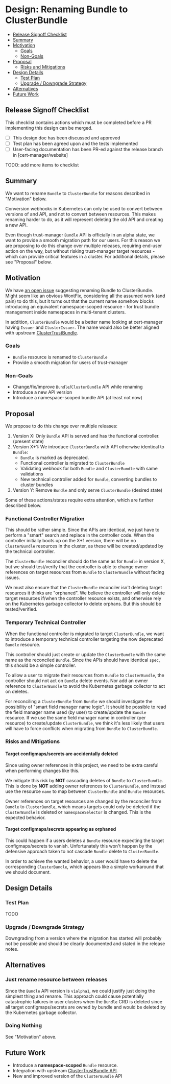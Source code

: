 # Design: Renaming Bundle to ClusterBundle

- [Release Signoff Checklist](#release-signoff-checklist)
- [Summary](#summary)
- [Motivation](#motivation)
  - [Goals](#goals)
  - [Non-Goals](#non-goals)
- [Proposal](#proposal)
  - [Risks and Mitigations](#risks-and-mitigations)
- [Design Details](#design-details)
  - [Test Plan](#test-plan)
  - [Upgrade / Downgrade Strategy](#upgrade--downgrade-strategy)
- [Alternatives](#alternatives)
- [Future Work](#future-work)

## Release Signoff Checklist

This checklist contains actions which must be completed before a PR implementing this design can be
merged.

- [ ] This design doc has been discussed and approved
- [ ] Test plan has been agreed upon and the tests implemented
- [ ] User-facing documentation has been PR-ed against the release branch in [cert-manager/website]

TODO: add more items to checklist

## Summary

We want to rename `Bundle` to `ClusterBundle` for reasons described in "Motivation" below.

Conversion webhooks in Kubernetes can only be used to convert between versions of and API,
and not to convert between resources. This makes renaming harder to do, as it will represent
deleting the old API and creating a new API.

Even though trust-manager `Bundle` API is officially in an alpha state, we want to provide a smooth
migration path for our users. For this reason we are proposing to do this change over multiple releases,
requiring end-user action on the way, but without risking trust-manager target resources - which can provide
critical features in a cluster. For additional details, please see "Proposal" below.

## Motivation

We have [an open issue](https://github.com/cert-manager/trust-manager/issues/63) suggesting renaming Bundle to ClusterBundle.
Might seem like an obvious WontFix, considering all the assumed work (and pain) to do this,
but it turns out that the current name somehow blocks introducing an equivalent namespace-scoped resource -
for trust bundle management inside namespaces in multi-tenant clusters.

In addition, `ClusterBundle` would be a better name looking at cert-manager having `Issuer` and `ClusterIssuer`.
The name would also be better aligned with upstream [ClusterTrustBundle](https://kubernetes.io/docs/reference/access-authn-authz/certificate-signing-requests/#cluster-trust-bundles).

### Goals

- `Bundle` resource is renamed to `ClusterBundle`
- Provide a smooth migration for users of trust-manager


### Non-Goals

- Change/fix/improve `Bundle`/`ClusterBundle` API while renaming
- Introduce a new API version
- Introduce a namespace-scoped bundle API (at least not now)

## Proposal

We propose to do this change over multiple releases:

1. Version X: Only `Bundle` API is served and has the functional controller. (present state)
2. Version X+1: We introduce `ClusterBundle` with API otherwise identical to `Bundle`:
   - `Bundle` is marked as deprecated.
   - Functional controller is migrated to `ClusterBundle`
   - Validating webhook for both `Bundle` and `ClusterBundle` with same validations
   - New technical controller added for `Bundle`, converting bundles to cluster bundles
3. Version Y: Remove `Bundle` and only serve `ClusterBundle` (desired state)

Some of these actions/states require extra attention, which are further described below.

### Functional Controller Migration

This should be rather simple. Since the APIs are identical, we just have to perform a "smart"
search and replace in the controller code. When the controller initially boots up on the X+1 version,
there will be no `ClusterBundle` resources in the cluster, as these will be created/updated by the technical
controller.

The `ClusterBundle` reconciler should do the same as for `Bundle` in version X, but we should test/verify that
the controller is able to change owner references on target resources from `Bundle` to `ClusterBundle` without
facing issues.

We must also ensure that the `ClusterBundle` reconciler isn't deleting target resources it thinks are "orphaned".
We believe the controller will only delete target resources if/when the controller resource exists, and
otherwise rely on the Kubernetes garbage collector to delete orphans. But this should be tested/verified.

### Temporary Technical Controller

When the functional controller is migrated to target `ClusterBundle`, we want to introduce a temporary technical
controller targeting the now deprecated `Bundle` resource.

This controller should just create or update the `ClusterBundle` with the same name as the reconciled `Bundle`.
Since the APIs should have identical `spec`, this should be a simple controller.

To allow a user to migrate their resources from `Bundle` to `ClusterBundle`, the controller should not act
on `Bundle` delete events. Nor add an owner reference to `ClusterBundle` to avoid the Kubernetes garbage collector
to act on deletes.

For reconciling a `ClusterBundle` from `Bundle` we should investigate the possibility of "smart field manager name logic".
It should be possible to read the field manager name used (by user) to create/update the `Bundle` resource.
If we use the same field manager name in controller (per resource) to create/update `ClusterBundle`, we think it's less
likely that users will have to force conflicts when migrating from `Bundle` to `ClusterBundle`.

### Risks and Mitigations

#### Target configmaps/secrets are accidentally deleted

Since using owner references in this project, we need to be extra careful when performing changes like this.

We mitigate this risk by **NOT** cascading deletes of `Bundle` to `ClusterBundle`.
This is done by **NOT** adding owner references to `ClusterBundle`, and instead use the resource `name`
to map between `ClusterBundle` and `Bundle` resources.

Owner references on target resources are changed by the reconciler from `Bundle` to `ClusterBundle`,
which means targets could only be deleted if the `ClusterBundle` is deleted or `namespaceSelector`
is changed. This is the expected behavior.

#### Target configmaps/secrets appearing as orphaned

This could happen if a users deletes a `Bundle` resource expecting the target configmaps/secrets
to vanish. Unfortunately this won't happen by the defensive approach taken to not cascade `Bundle`
delete to `ClusterBundle`.

In order to achieve the wanted behavior, a user would have to delete the corresponding `ClusterBundle`,
which appears like a simple workaround that we should document.

## Design Details

### Test Plan

TODO

### Upgrade / Downgrade Strategy

Downgrading from a version where the migration has started will probably not be possible and should
be clearly documented and stated in the release notes.

## Alternatives

### Just rename resource between releases

Since the `Bundle` API version is `v1alpha1`, we could justify just doing the simplest thing and rename.
This approach could cause potentially catastrophic failures in user clusters when the `Bundle` CRD is deleted
since all target configmaps/secrets are owned by bundle and would be deleted by the Kubernetes garbage collector.

### Doing Nothing

See "Motivation" above.

## Future Work

- Introduce a **namespace-scoped** `Bundle` resource.
- Integration with upstream [ClusterTrustBundle API](https://kubernetes.io/docs/reference/access-authn-authz/certificate-signing-requests/#cluster-trust-bundles).
- New and improved version of the `ClusterBundle` API
